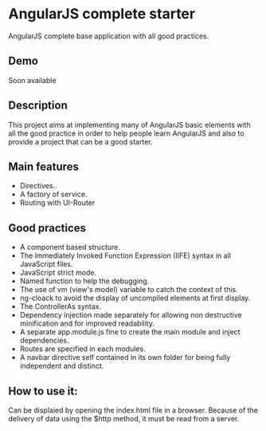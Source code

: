 # AngularJS complete starter
AngularJS complete base application with all good practices.

## Demo
Soon available

## Description
This project aims at implementing many of AngularJS basic elements with all the good practice in order to help people learn AngularJS and also to provide a project that can be a good starter.

## Main features
- Directives.
- A factory of service.
- Routing with UI-Router

## Good practices
- A component based structure.
- The Immediately Invoked Function Expression (IIFE) syntax in all JavaScript files.
- JavaScript strict mode.
- Named function to help the debugging.
- The use of vm (view's model) variable to catch the context of this.
- ng-cloack to avoid the display of uncompiled elements at first display.
- The ControllerAs syntax.
- Dependency injection made separately for allowing non destructive minification and for improved readability.
- A separate app.module.js fine to create the main module and inject dependencies.
- Routes are specified in each modules.
- A navbar directive self contained in its own folder for being fully independent and distinct.

## How to use it:
Can be displaied by opening the index.html file in a browser. Because of the delivery of data using the $http method, it must be read from a server.

